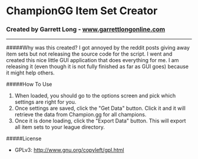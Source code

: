 # ChampionGG Item Set Creator
### Created by Garrett Long - www.garrettlongonline.com

---

#####Why was this created?
I got annoyed by the reddit posts giving away item sets but not releasing the source code for the script.  I went and created this nice little GUI application that does everything for me. I am releasing it (even though it is not fully finished as far as GUI goes) because it might help others.

#####How To Use
1. When loaded, you should go to the options screen and pick which settings are right for you. 
2. Once settings are saved, click the "Get Data" button. Click it and it will retrieve the data from Champion.gg for all champions.
3. Once it is done loading, click the "Export Data" button. This will export all item sets to your league directory.

#####License     
* GPLv3: http://www.gnu.org/copyleft/gpl.html
